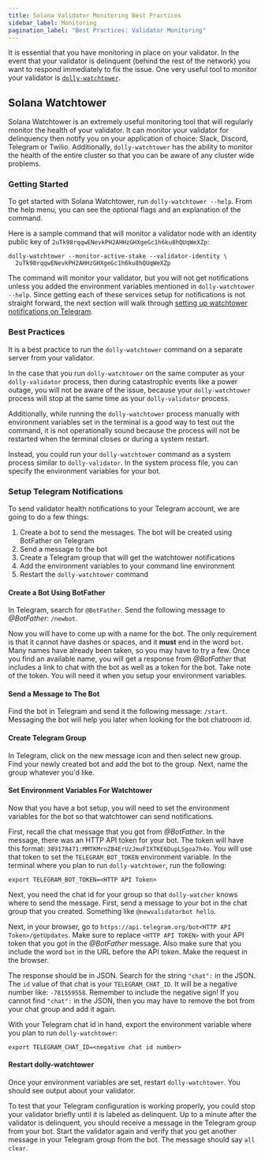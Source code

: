 ```yaml
---
title: Solana Validator Monitoring Best Practices
sidebar_label: Monitoring
pagination_label: "Best Practices: Validator Monitoring"
---
```


It is essential that you have monitoring in place on your validator. In the event that your validator is delinquent (behind the rest of the network) you want to respond immediately to fix the issue. One very useful tool to monitor your validator is [`dolly-watchtower`](#dolly-watchtower).

## Solana Watchtower

Solana Watchtower is an extremely useful monitoring tool that will regularly monitor the health of your validator. It can monitor your validator for delinquency then notify you on your application of choice: Slack, Discord, Telegram or Twilio. Additionally, `dolly-watchtower` has the ability to monitor the health of the entire cluster so that you can be aware of any cluster wide problems.

### Getting Started

To get started with Solana Watchtower, run `dolly-watchtower --help`. From the help menu, you can see the optional flags and an explanation of the command.

Here is a sample command that will monitor a validator node with an identity public key of `2uTk98rqqwENevkPH2AHHzGHXgeGc1h6ku8hQUqWeXZp`:

```
dolly-watchtower --monitor-active-stake --validator-identity \
  2uTk98rqqwENevkPH2AHHzGHXgeGc1h6ku8hQUqWeXZp
```

The command will monitor your validator, but you will not get notifications unless you added the environment variables mentioned in `dolly-watchtower --help`. Since getting each of these services setup for notifications is not straight forward, the next section will walk through [setting up watchtower notifications on Telegram](#setup-telegram-notifications).

### Best Practices

It is a best practice to run the `dolly-watchtower` command on a separate server from your validator.

In the case that you run `dolly-watchtower` on the same computer as your `dolly-validator` process, then during catastrophic events like a power outage, you will not be aware of the issue, because your `dolly-watchtower` process will stop at the same time as your `dolly-validator` process.

Additionally, while running the `dolly-watchtower` process manually with environment variables set in the terminal is a good way to test out the command, it is not operationally sound because the process will not be restarted when the terminal closes or during a system restart.

Instead, you could run your `dolly-watchtower` command as a system process similar to `dolly-validator`. In the system process file, you can specify the environment variables for your bot.

### Setup Telegram Notifications

To send validator health notifications to your Telegram account, we are going to do a few things:

1. Create a bot to send the messages. The bot will be created using BotFather on Telegram
2. Send a message to the bot
3. Create a Telegram group that will get the watchtower notifications
4. Add the environment variables to your command line environment
5. Restart the `dolly-watchtower` command

#### Create a Bot Using BotFather

In Telegram, search for `@BotFather`. Send the following message to _@BotFather_: `/newbot`.

Now you will have to come up with a name for the bot. The only requirement is that it cannot have dashes or spaces, and it **must** end in the word `bot`. Many names have already been taken, so you may have to try a few. Once you find an available name, you will get a response from _@BotFather_ that includes a link to chat with the bot as well as a token for the bot. Take note of the token. You will need it when you setup your environment variables.

#### Send a Message to The Bot

Find the bot in Telegram and send it the following message: `/start`. Messaging the bot will help you later when looking for the bot chatroom id.

#### Create Telegram Group

In Telegram, click on the new message icon and then select new group. Find your newly created bot and add the bot to the group. Next, name the group whatever you'd like.

#### Set Environment Variables For Watchtower

Now that you have a bot setup, you will need to set the environment variables for the bot so that watchtower can send notifications.

First, recall the chat message that you got from _@BotFather_. In the message, there was an HTTP API token for your bot. The token will have this format: `389178471:MMTKMrnZB4ErUzJmuFIXTKE6DupLSgoa7h4o`. You will use that token to set the `TELEGRAM_BOT_TOKEN` environment variable. In the terminal where you plan to run `dolly-watchtower`, run the following:

```
export TELEGRAM_BOT_TOKEN=<HTTP API Token>
```

Next, you need the chat id for your group so that `dolly-watcher` knows where to send the message. First, send a message to your bot in the chat group that you created. Something like `@newvalidatorbot hello`.

Next, in your browser, go to `https://api.telegram.org/bot<HTTP API Token>/getUpdates`. Make sure to replace `<HTTP API TOKEN>` with your API token that you got in the _@BotFather_ message. Also make sure that you include the word `bot` in the URL before the API token. Make the request in the browser.

The response should be in JSON. Search for the string `"chat":` in the JSON. The `id` value of that chat is your `TELEGRAM_CHAT_ID`. It will be a negative number like: `-781559558`. Remember to include the negative sign! If you cannot find `"chat":` in the JSON, then you may have to remove the bot from your chat group and add it again.

With your Telegram chat id in hand, export the environment variable where you plan to run `dolly-watchtower`:

```
export TELEGRAM_CHAT_ID=<negative chat id number>
```

#### Restart dolly-watchtower

Once your environment variables are set, restart `dolly-watchtower`. You should see output about your validator.

To test that your Telegram configuration is working properly, you could stop your validator briefly until it is labeled as delinquent. Up to a minute after the validator is delinquent, you should receive a message in the Telegram group from your bot. Start the validator again and verify that you get another message in your Telegram group from the bot. The message should say `all clear`.